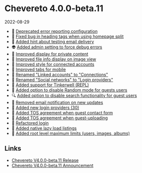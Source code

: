 # Chevereto 4.0.0-beta.11

2022-08-29

- 🐘 [Deprecated error reporting configuration](https://chevereto.com/community/threads/chevereto-v4-0-0-beta-11-announcement.14399/post-72219)
- 🐞 [Fixed bug in heading tags when using homepage split](https://chevereto.com/community/threads/chevereto-v4-0-0-beta-11-announcement.14399/post-72247)
- 👀 [Added hint about testing email delivery](https://chevereto.com/community/threads/chevereto-v4-0-0-beta-11-announcement.14399/post-72080)
- 👽 [Added admin setting to force debug errors](https://chevereto.com/community/threads/chevereto-v4-0-0-beta-11-announcement.14399/post-72220)
- 💅 [Improved display for private content](https://chevereto.com/community/threads/chevereto-v4-0-0-beta-11-announcement.14399/post-72248)
- 💅 [Improved file info display on image view](https://chevereto.com/community/threads/chevereto-v4-0-0-beta-11-announcement.14399/post-72014)
- 💅 [Improved style for connected accounts](https://chevereto.com/community/threads/chevereto-v4-0-0-beta-11-announcement.14399/post-72270)
- 💅 [Improved tabs for mobile](https://chevereto.com/community/threads/chevereto-v4-0-0-beta-11-announcement.14399/post-71989)
- 💅 [Renamed "Linked accounts" to "Connections"](https://chevereto.com/community/threads/chevereto-v4-0-0-beta-11-announcement.14399/post-72236)
- 💅 [Renamed "Social networks" to "Login providers"](https://chevereto.com/community/threads/chevereto-v4-0-0-beta-11-announcement.14399/post-72239)
- 💫 [Added support for Tinkerwell (REPL)](https://chevereto.com/community/threads/chevereto-v4-0-0-beta-11-announcement.14399/post-72197)
- 🔀 [Added option to disable Random mode for guests users](https://chevereto.com/community/threads/chevereto-v4-0-0-beta-11-announcement.14399/post-71995)
- 🔍️ [Added option to disable search functionality for guest users](https://chevereto.com/community/threads/chevereto-v4-0-0-beta-11-announcement.14399/post-72008)
- 🔕 [Removed email notification on new updates](https://chevereto.com/community/threads/chevereto-v4-0-0-beta-11-announcement.14399/post-72243)
- 🥁 [Added new login providers (30)](https://chevereto.com/community/threads/chevereto-v4-0-0-beta-11-announcement.14399/post-72235)
- 🥁 [Added TOS agreement when guest contact form](https://chevereto.com/community/threads/chevereto-v4-0-0-beta-11-announcement.14399/post-71992)
- 🥁 [Added TOS agreement when guest-uploading](https://chevereto.com/community/threads/chevereto-v4-0-0-beta-11-announcement.14399/post-71990)
- 🦆 [Refactored login](https://chevereto.com/community/threads/chevereto-v4-0-0-beta-11-announcement.14399/post-72026)
- 🚅 [Added native lazy load listings](https://chevereto.com/community/threads/chevereto-v4-0-0-beta-11-announcement.14399/post-72118)
- 🚧 [Added root level maximum limits (users, images, albums)](https://chevereto.com/community/threads/chevereto-v4-0-0-beta-11-announcement.14399/post-72060)

## Links

- [Chevereto V4.0.0-beta.11 Release](https://chevereto.com/community/threads/chevereto-v4-0-0-beta-11.14465/)
- [Chevereto V4.0.0-beta.11 Announcement](https://chevereto.com/community/threads/chevereto-v4-0-0-beta-11-announcement.14399/)
